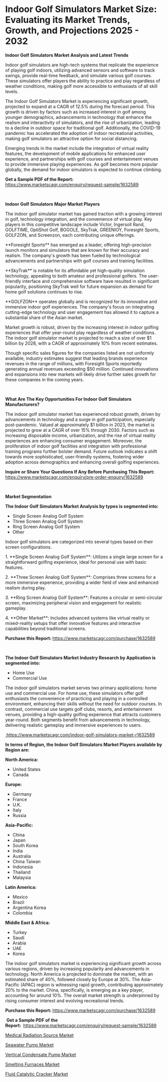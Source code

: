 <p><h1>Indoor Golf Simulators Market Size: Evaluating its Market Trends, Growth, and Projections 2025 - 2032</h1></p><p><strong>Indoor Golf Simulators Market Analysis and Latest Trends</strong></p>
<p><p>Indoor golf simulators are high-tech systems that replicate the experience of playing golf indoors, utilizing advanced sensors and software to track swings, provide real-time feedback, and simulate various golf courses. These simulators offer players the ability to practice and play regardless of weather conditions, making golf more accessible to enthusiasts of all skill levels.</p><p>The Indoor Golf Simulators Market is experiencing significant growth, projected to expand at a CAGR of 12.5% during the forecast period. This growth is driven by factors such as increased interest in golf among younger demographics, advancements in technology that enhance the realism and interactivity of simulators, and the rise of urbanization, leading to a decline in outdoor space for traditional golf. Additionally, the COVID-19 pandemic has accelerated the adoption of indoor recreational activities, making golf simulators an attractive option for social distancing.</p><p>Emerging trends in the market include the integration of virtual reality features, the development of mobile applications for enhanced user experience, and partnerships with golf courses and entertainment venues to provide immersive playing experiences. As golf becomes more popular globally, the demand for indoor simulators is expected to continue climbing.</p></p>
<p><strong>Get a Sample PDF of the Report:&nbsp;</strong> <a href="https://www.marketscagr.com/enquiry/request-sample/1632589?utm_campaign=1944&utm_medium=2&utm_source=Github&utm_content=ia&utm_term=10042025&utm_id=indoor-golf-simulators">https://www.marketscagr.com/enquiry/request-sample/1632589</a></p>
<p>&nbsp;</p>
<p><strong>Indoor Golf Simulators Major Market Players</strong></p>
<p><p>The indoor golf simulator market has gained traction with a growing interest in golf, technology integration, and the convenience of virtual play. Key players in this competitive landscape include Victor, Ingersoll Rand, GOLFTIME, OptiShot Golf, BOGOLE, SkyTrak, GREENIOY, Foresight Sports, GOLFZON, and Screenzon, each contributing unique offerings.</p><p>**Foresight Sports** has emerged as a leader, offering high-precision launch monitors and simulators that are known for their accuracy and realism. The company's growth has been fueled by technological advancements and partnerships with golf courses and training facilities.</p><p>**SkyTrak** is notable for its affordable yet high-quality simulation technology, appealing to both amateur and professional golfers. The user-friendly interface and comprehensive software have resulted in significant popularity, positioning SkyTrak well for future expansion as demand for home golf solutions continues to rise.</p><p>**GOLFZON** operates globally and is recognized for its innovative and immersive indoor golf experiences. The company's focus on integrating cutting-edge technology and user engagement has allowed it to capture a substantial share of the Asian market. </p><p>Market growth is robust, driven by the increasing interest in indoor golfing experiences that offer year-round play regardless of weather conditions. The indoor golf simulator market is projected to reach a size of over $1 billion by 2028, with a CAGR of approximately 10% from recent estimates. </p><p>Though specific sales figures for the companies listed are not uniformly available, industry estimates suggest that leading brands experience revenues in the range of millions, with Foresight Sports reportedly generating annual revenues exceeding $50 million. Continued innovations and expansions into new markets will likely drive further sales growth for these companies in the coming years.</p></p>
<p>&nbsp;</p>
<p><strong>What Are The Key Opportunities For Indoor Golf Simulators Manufacturers?</strong></p>
<p><p>The indoor golf simulator market has experienced robust growth, driven by advancements in technology and a surge in golf participation, especially post-pandemic. Valued at approximately $1 billion in 2023, the market is projected to grow at a CAGR of over 15% through 2030. Factors such as increasing disposable income, urbanization, and the rise of virtual reality experiences are enhancing consumer engagement. Moreover, the proliferation of indoor golf facilities and integration with professional training programs further bolster demand. Future outlook indicates a shift towards more sophisticated, user-friendly systems, fostering wider adoption across demographics and enhancing overall golfing experiences.</p></p>
<p><strong>Inquire or Share Your Questions If Any Before Purchasing This Report:</strong> <a href="https://www.marketscagr.com/enquiry/pre-order-enquiry/1632589?utm_campaign=1944&utm_medium=2&utm_source=Github&utm_content=ia&utm_term=10042025&utm_id=indoor-golf-simulators">https://www.marketscagr.com/enquiry/pre-order-enquiry/1632589</a></p>
<p>&nbsp;</p>
<p><strong>Market Segmentation</strong></p>
<p><strong>The Indoor Golf Simulators Market Analysis by types is segmented into:</strong></p>
<p><ul><li>Single Screen Analog Golf System</li><li>Three Screen Analog Golf System</li><li>Ring Screen Analog Golf System</li><li>Other</li></ul></p>
<p><p>Indoor golf simulators are categorized into several types based on their screen configurations. </p><p>1. **Single Screen Analog Golf System**: Utilizes a single large screen for a straightforward golfing experience, ideal for personal use with basic features.</p><p>2. **Three Screen Analog Golf System**: Comprises three screens for a more immersive experience, providing a wider field of view and enhanced realism during play.</p><p>3. **Ring Screen Analog Golf System**: Features a circular or semi-circular screen, maximizing peripheral vision and engagement for realistic gameplay.</p><p>4. **Other Market**: Includes advanced systems like virtual reality or mixed-reality setups that offer innovative features and interactive capabilities beyond traditional screens.</p></p>
<p><strong>Purchase this Report:&nbsp;</strong><a href="https://www.marketscagr.com/purchase/1632589?utm_campaign=1944&utm_medium=2&utm_source=Github&utm_content=ia&utm_term=10042025&utm_id=indoor-golf-simulators">https://www.marketscagr.com/purchase/1632589</a></p>
<p>&nbsp;</p>
<p><strong>The Indoor Golf Simulators Market Industry Research by Application is segmented into:</strong></p>
<p><ul><li>Home Use</li><li>Commercial Use</li></ul></p>
<p><p>The indoor golf simulators market serves two primary applications: home use and commercial use. For home use, these simulators offer golf enthusiasts the convenience of practicing and playing in a controlled environment, enhancing their skills without the need for outdoor courses. In contrast, commercial use targets golf clubs, resorts, and entertainment venues, providing a high-quality golfing experience that attracts customers year-round. Both segments benefit from advancements in technology, delivering realistic gameplay and immersive experiences to users.</p></p>
<p><a href="https://www.marketscagr.com/indoor-golf-simulators-market-r1632589?utm_campaign=1944&utm_medium=2&utm_source=Github&utm_content=ia&utm_term=10042025&utm_id=indoor-golf-simulators">&nbsp;https://www.marketscagr.com/indoor-golf-simulators-market-r1632589</a></p>
<p><strong>In terms of Region, the Indoor Golf Simulators Market Players available by Region are:</strong></p>
<p>
    <p> <strong> North America: </strong>
        <ul>
            <li>United States</li>
            <li>Canada</li>
        </ul>
        </p> 
    <p> <strong> Europe: </strong>
        <ul>
            <li>Germany</li>
            <li>France</li>
            <li>U.K.</li>
            <li>Italy</li>
            <li>Russia</li>
        </ul>
        </p> 
    <p> <strong> Asia-Pacific: </strong>
        <ul>
            <li>China</li>
            <li>Japan</li>
            <li>South Korea</li>
            <li>India</li>
            <li>Australia</li>
            <li>China Taiwan</li>
            <li>Indonesia</li>
            <li>Thailand</li>
            <li>Malaysia</li>
        </ul>
        </p> 
    <p> <strong> Latin America: </strong>
        <ul>
            <li>Mexico</li>
            <li>Brazil</li>
            <li>Argentina Korea</li>
            <li>Colombia</li>
        </ul>
        </p> 
    <p> <strong> Middle East & Africa: </strong>
        <ul>
            <li>Turkey</li>
            <li>Saudi</li>
            <li>Arabia</li>
            <li>UAE</li>
            <li>Korea</li>
        </ul>
    </p>
    </p>
<p><p>The indoor golf simulators market is experiencing significant growth across various regions, driven by increasing popularity and advancements in technology. North America is projected to dominate the market, with an estimated share of 40%, followed closely by Europe at 30%. The Asia-Pacific (APAC) region is witnessing rapid growth, contributing approximately 20% to the market. China, specifically, is emerging as a key player, accounting for around 10%. The overall market strength is underpinned by rising consumer interest and evolving recreational trends.</p></p>
<p><strong>Purchase this Report: </strong><a href="https://www.marketscagr.com/purchase/1632589?utm_campaign=1944&utm_medium=2&utm_source=Github&utm_content=ia&utm_term=10042025&utm_id=indoor-golf-simulators">https://www.marketscagr.com/purchase/1632589</a></p>
<p>&nbsp;<strong>Get a Sample PDF of the Report:&nbsp;&nbsp;</strong><a href="https://www.marketscagr.com/enquiry/request-sample/1632589?utm_campaign=1944&utm_medium=2&utm_source=Github&utm_content=ia&utm_term=10042025&utm_id=indoor-golf-simulators">https://www.marketscagr.com/enquiry/request-sample/1632589</a></p>
<p><strong></strong></p>
<p><p><a href="https://github.com/pupekironim/Market-Research-Report-List-1/blob/main/medical-radiation-source-market.md?utm_campaign=1944&utm_medium=2&utm_source=Github&utm_content=ia&utm_term=10042025&utm_id=indoor-golf-simulators">Medical Radiation Source Market</a></p><p><a href="https://github.com/sibellanikmn/Market-Research-Report-List-1/blob/main/seawater-pump-market.md?utm_campaign=1944&utm_medium=2&utm_source=Github&utm_content=ia&utm_term=10042025&utm_id=indoor-golf-simulators">Seawater Pump Market</a></p><p><a href="https://github.com/heeildannas/Market-Research-Report-List-1/blob/main/vertical-condensate-pump-market.md?utm_campaign=1944&utm_medium=2&utm_source=Github&utm_content=ia&utm_term=10042025&utm_id=indoor-golf-simulators">Vertical Condensate Pump Market</a></p><p><a href="https://github.com/astadtetcha28/Market-Research-Report-List-1/blob/main/smelting-furnaces-market.md?utm_campaign=1944&utm_medium=2&utm_source=Github&utm_content=ia&utm_term=10042025&utm_id=indoor-golf-simulators">Smelting Furnaces Market</a></p><p><a href="https://github.com/ertssmelov0/Market-Research-Report-List-1/blob/main/fluid-catalytic-cracker-market.md?utm_campaign=1944&utm_medium=2&utm_source=Github&utm_content=ia&utm_term=10042025&utm_id=indoor-golf-simulators">Fluid Catalytic Cracker Market</a></p></p>